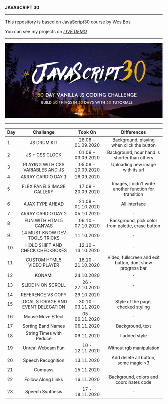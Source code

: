 **JAVASCRIPT 30**
***

This repository is based on JavaScript30 course by Wes Bos

You can see my projects on *[LIVE DEMO](https://mervekrblt.github.io/JavaScript-30/)*
***

![Alt](Js-30.png)
***

| Day           | Challange     | Took On | Differences |
| :-------------|:-------------:| :-----:| :-----------:|
| 1             | JS DRUM KIT| 28.08 - 01.09.2020 | Background, playing when click the button |
| 2             | JS + CSS CLOCK| 01.09 - 03.09.2020 | Background, hour hand is shorter than others |
| 3             | PLAYING WITH CSS VARIABLES AND JS| 05.09 - 10.09.2020 | Uploading new image with its url |
| 4             | ARRAY CARDIO DAY 1|  16.09.2020 | - |
| 5             | FLEX PANELS IMAGE GALLERY|  17.09 - 20.09.2020 | Images, I didn't write another function for transition |
| 6             | AJAX TYPE AHEAD|  21.09 - 01.10.2020 | All interface |
| 7             | ARRAY CARDIO DAY 2|  05.10.2020 | - |
| 8             | FUN WITH HTML5 CANVAS|  06.10 - 07.10.2020 | Background, pick color from palette, erase button |
| 9             | 14 MUST KNOW DEV TOOLS TRICKS|  11.10.2020 | - |
| 10            | HOLD SHIFT AND CHECK CHECKBOXES| 12.10 - 13.10.2020 | - |
| 11            | CUSTOM HTML5 VIDEO PLAYER| 16.10 - 21.10.2020 | Video, fullscreen and exit button, dont show progress bar |
| 12            | KONAMI| 24.10.2020 | - |
| 13            | SLIDE IN ON SCROLL| 26 - 27.10.2020 | - |
| 14            | REFERENCE VS COPY| 29.10.2020 | - |
| 15            | LOCAL STORAGE AND EVENT DELEGATION| 30.10 - 03.11.2020 | Style of the page, checked styling |
| 16            | Mouse Move Effect| 05 - 06.11.2020 | - |
| 17            | Sorting Band Names| 06.11.2020 | Background, text|
| 18            | String Times with Reduce| 09.11.2020 | I added style  |
| 19            | Unreal Webcam Fun| 10 - 12.11.2020 | Without rgb manipulation  |
| 20            | Speech Recognition| 13.11.2020 | Add delete all button, some magic <3  |
| 21            | Compass| 15.11.2020 | -  |
| 22            | Follow Along Links| 16.11.2020 |Background, colors and coordinates code  |
| 23            | Speech Synthesis| 17 - 18.11.2020 | -  |







